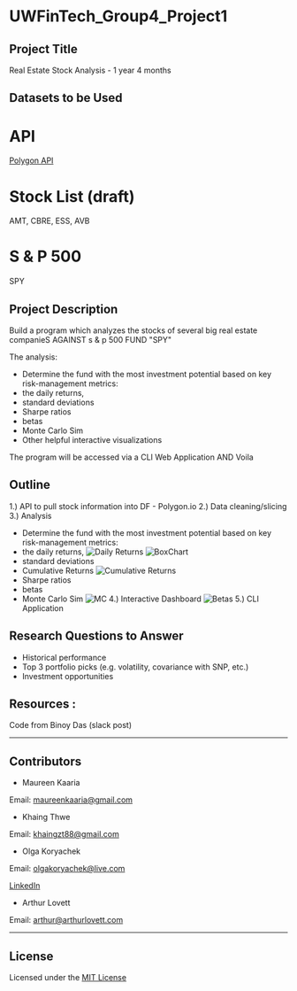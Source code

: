 # UWFinTech_Group4_Project1

## Project Title
Real Estate Stock Analysis - 1 year 4 months

## Datasets to be Used
# API 
[Polygon API](https://polygon.io/docs/stocks/)

# Stock List (draft)
 AMT, CBRE, ESS, AVB
# S & P 500 
SPY

## Project Description
Build a program which analyzes the stocks of several big real estate companieS AGAINST s & p 500 FUND "SPY"

The analysis:
* Determine the fund with the most investment potential based on key risk-management metrics:
* the daily returns, 
* standard deviations
* Sharpe ratios
* betas
* Monte Carlo Sim
* Other helpful interactive visualizations

The program will be accessed via a CLI Web Application AND Voila


## Outline
1.) API to pull stock information into DF - Polygon.io
2.) Data cleaning/slicing
3.) Analysis
* Determine the fund with the most investment potential based on key risk-management metrics:
* the daily returns, 
![Daily Returns](DailyReturns.png)
![BoxChart](Boxplot.png)
* standard deviations
* Cumulative Returns
![Cumulative Returns](Cumprod.png)
* Sharpe ratios
* betas
* Monte Carlo Sim
![MC](MC.png)
4.) Interactive Dashboard
![Betas](Dashboard.png)
5.) CLI Application



## Research Questions to Answer
* Historical performance
* Top 3 portfolio picks (e.g. volatility, covariance with SNP, etc.)
* Investment opportunities



## Resources :
Code from Binoy Das (slack post)

---

## Contributors

* Maureen Kaaria

Email: maureenkaaria@gmail.com
* Khaing Thwe

Email: khaingzt88@gmail.com
* Olga Koryachek

Email: olgakoryachek@live.com

[LinkedIn](https://www.linkedin.com/in/olga-koryachek-a74b1877/?msgOverlay=true "LinkedIn")
* Arthur Lovett

Email: arthur@arthurlovett.com


---

## License

Licensed under the [MIT License](https://choosealicense.com/licenses/mit/)

